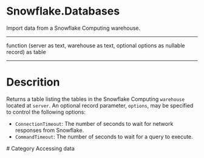 ﻿# Snowflake.Databases
Import data from a Snowflake Computing warehouse.
***
function (server as text, warehouse as text, optional options as nullable record) as table
***
# Descrition 
Returns a table listing the tables in the Snowflake Computing <code>warehouse</code> located at <code>server</code>. An optional record parameter, <code>options</code>, may be specified to control the following options:
<ul>
<li><code>ConnectionTimeout</code>: The number of seconds to wait for network responses from Snowflake.</li>
<li><code>CommandTimeout</code>: The number of seconds to wait for a query to execute.</li>
</ul>
# Category 
Accessing data
